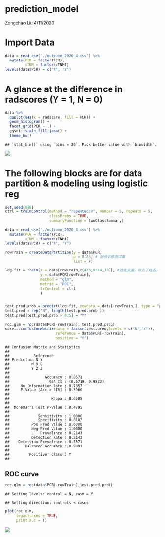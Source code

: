 prediction\_model
================
Zongchao Liu
4/11/2020

# Import Data

``` r
data = read_csv('./outcome_2020_4.csv') %>%
  mutate(PCR = factor(PCR),
         cTNM = factor(cTNM))
levels(data$PCR) = c("N", "Y")
```

# A glance at the difference in radscores (Y = 1, N = 0)

``` r
data %>%
  ggplot(aes(x = radscore, fill = PCR)) +
  geom_histogram() +
  facet_grid(PCR ~ .) +
  ggsci::scale_fill_jama() +
  theme_bw()
```

    ## `stat_bin()` using `bins = 30`. Pick better value with `binwidth`.

![](logistic-reg_files/figure-gfm/unnamed-chunk-2-1.png)<!-- -->

# The following blocks are for data partition & modeling using logistic reg

``` r
set.seed(886)
ctrl = trainControl(method = "repeatedcv", number = 5, repeats = 5,
                    classProbs = TRUE,
                    summaryFunction = twoClassSummary)

data = read_csv('./outcome_2020_4.csv') %>%
  mutate(PCR = factor(PCR),
         cTNM = factor(cTNM))
levels(data$PCR) = c("N", "Y")

rowTrain = createDataPartition(y = data$PCR,
                               p = 0.85, # 划分训练测试集
                               list = F)

log.fit = train(x = data[rowTrain,c(4:6,8:14,16)], #选定变量，除去了姓名，性别，cTNM
                y = data$PCR[rowTrain],
                method = "glm",
                metric = "ROC",
                trControl = ctrl
                )


test.pred.prob = predict(log.fit, newdata = data[-rowTrain,], type = "prob")[,2]
test.pred = rep("N", length(test.pred.prob ))
test.pred[test.pred.prob > 0.5] = "Y"

roc.glm = roc(data$PCR[-rowTrain], test.pred.prob)
caret::confusionMatrix(data = factor(test.pred,levels = c("N","Y")),
                       reference = data$PCR[-rowTrain],
                       positive = "Y")
```

    ## Confusion Matrix and Statistics
    ## 
    ##           Reference
    ## Prediction N Y
    ##          N 9 0
    ##          Y 2 3
    ##                                           
    ##                Accuracy : 0.8571          
    ##                  95% CI : (0.5719, 0.9822)
    ##     No Information Rate : 0.7857          
    ##     P-Value [Acc > NIR] : 0.3960          
    ##                                           
    ##                   Kappa : 0.6585          
    ##                                           
    ##  Mcnemar's Test P-Value : 0.4795          
    ##                                           
    ##             Sensitivity : 1.0000          
    ##             Specificity : 0.8182          
    ##          Pos Pred Value : 0.6000          
    ##          Neg Pred Value : 1.0000          
    ##              Prevalence : 0.2143          
    ##          Detection Rate : 0.2143          
    ##    Detection Prevalence : 0.3571          
    ##       Balanced Accuracy : 0.9091          
    ##                                           
    ##        'Positive' Class : Y               
    ## 

## ROC curve

``` r
roc.glm = roc(data$PCR[-rowTrain],test.pred.prob)
```

    ## Setting levels: control = N, case = Y

    ## Setting direction: controls < cases

``` r
plot(roc.glm,
     legacy.axes = TRUE,
     print.auc = T)
```

![](logistic-reg_files/figure-gfm/unnamed-chunk-4-1.png)<!-- -->
